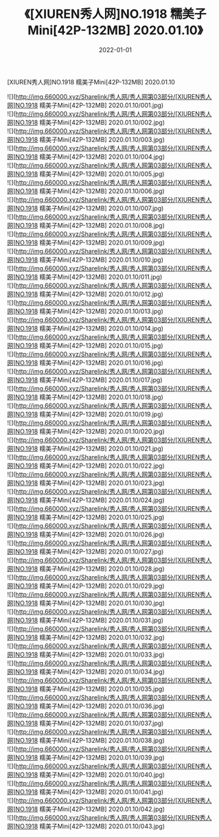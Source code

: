 ﻿---
layout: post
title:  《[XIUREN秀人网]NO.1918 糯美子Mini[42P-132MB] 2020.01.10》
date:   2022-01-01
img: http://img.660000.xyz/Sharelink/秀人网/秀人网第03部分/[XIUREN秀人网]NO.1918 糯美子Mini[42P-132MB] 2020.01.10/000.jpg
categories: [美女, 清纯, 唯美]
---

[XIUREN秀人网]NO.1918 糯美子Mini[42P-132MB] 2020.01.10

 ![](http://img.660000.xyz/Sharelink/秀人网/秀人网第03部分/[XIUREN秀人网]NO.1918 糯美子Mini[42P-132MB] 2020.01.10/001.jpg) <br>![](http://img.660000.xyz/Sharelink/秀人网/秀人网第03部分/[XIUREN秀人网]NO.1918 糯美子Mini[42P-132MB] 2020.01.10/002.jpg) <br>![](http://img.660000.xyz/Sharelink/秀人网/秀人网第03部分/[XIUREN秀人网]NO.1918 糯美子Mini[42P-132MB] 2020.01.10/003.jpg) <br>![](http://img.660000.xyz/Sharelink/秀人网/秀人网第03部分/[XIUREN秀人网]NO.1918 糯美子Mini[42P-132MB] 2020.01.10/004.jpg) <br>![](http://img.660000.xyz/Sharelink/秀人网/秀人网第03部分/[XIUREN秀人网]NO.1918 糯美子Mini[42P-132MB] 2020.01.10/005.jpg) <br>![](http://img.660000.xyz/Sharelink/秀人网/秀人网第03部分/[XIUREN秀人网]NO.1918 糯美子Mini[42P-132MB] 2020.01.10/006.jpg) <br>![](http://img.660000.xyz/Sharelink/秀人网/秀人网第03部分/[XIUREN秀人网]NO.1918 糯美子Mini[42P-132MB] 2020.01.10/007.jpg) <br>![](http://img.660000.xyz/Sharelink/秀人网/秀人网第03部分/[XIUREN秀人网]NO.1918 糯美子Mini[42P-132MB] 2020.01.10/008.jpg) <br>![](http://img.660000.xyz/Sharelink/秀人网/秀人网第03部分/[XIUREN秀人网]NO.1918 糯美子Mini[42P-132MB] 2020.01.10/009.jpg) <br>![](http://img.660000.xyz/Sharelink/秀人网/秀人网第03部分/[XIUREN秀人网]NO.1918 糯美子Mini[42P-132MB] 2020.01.10/010.jpg) <br>![](http://img.660000.xyz/Sharelink/秀人网/秀人网第03部分/[XIUREN秀人网]NO.1918 糯美子Mini[42P-132MB] 2020.01.10/011.jpg) <br>![](http://img.660000.xyz/Sharelink/秀人网/秀人网第03部分/[XIUREN秀人网]NO.1918 糯美子Mini[42P-132MB] 2020.01.10/012.jpg) <br>![](http://img.660000.xyz/Sharelink/秀人网/秀人网第03部分/[XIUREN秀人网]NO.1918 糯美子Mini[42P-132MB] 2020.01.10/013.jpg) <br>![](http://img.660000.xyz/Sharelink/秀人网/秀人网第03部分/[XIUREN秀人网]NO.1918 糯美子Mini[42P-132MB] 2020.01.10/014.jpg) <br>![](http://img.660000.xyz/Sharelink/秀人网/秀人网第03部分/[XIUREN秀人网]NO.1918 糯美子Mini[42P-132MB] 2020.01.10/015.jpg) <br>![](http://img.660000.xyz/Sharelink/秀人网/秀人网第03部分/[XIUREN秀人网]NO.1918 糯美子Mini[42P-132MB] 2020.01.10/016.jpg) <br>![](http://img.660000.xyz/Sharelink/秀人网/秀人网第03部分/[XIUREN秀人网]NO.1918 糯美子Mini[42P-132MB] 2020.01.10/017.jpg) <br>![](http://img.660000.xyz/Sharelink/秀人网/秀人网第03部分/[XIUREN秀人网]NO.1918 糯美子Mini[42P-132MB] 2020.01.10/018.jpg) <br>![](http://img.660000.xyz/Sharelink/秀人网/秀人网第03部分/[XIUREN秀人网]NO.1918 糯美子Mini[42P-132MB] 2020.01.10/019.jpg) <br>![](http://img.660000.xyz/Sharelink/秀人网/秀人网第03部分/[XIUREN秀人网]NO.1918 糯美子Mini[42P-132MB] 2020.01.10/020.jpg) <br>![](http://img.660000.xyz/Sharelink/秀人网/秀人网第03部分/[XIUREN秀人网]NO.1918 糯美子Mini[42P-132MB] 2020.01.10/021.jpg) <br>![](http://img.660000.xyz/Sharelink/秀人网/秀人网第03部分/[XIUREN秀人网]NO.1918 糯美子Mini[42P-132MB] 2020.01.10/022.jpg) <br>![](http://img.660000.xyz/Sharelink/秀人网/秀人网第03部分/[XIUREN秀人网]NO.1918 糯美子Mini[42P-132MB] 2020.01.10/023.jpg) <br>![](http://img.660000.xyz/Sharelink/秀人网/秀人网第03部分/[XIUREN秀人网]NO.1918 糯美子Mini[42P-132MB] 2020.01.10/024.jpg) <br>![](http://img.660000.xyz/Sharelink/秀人网/秀人网第03部分/[XIUREN秀人网]NO.1918 糯美子Mini[42P-132MB] 2020.01.10/025.jpg) <br>![](http://img.660000.xyz/Sharelink/秀人网/秀人网第03部分/[XIUREN秀人网]NO.1918 糯美子Mini[42P-132MB] 2020.01.10/026.jpg) <br>![](http://img.660000.xyz/Sharelink/秀人网/秀人网第03部分/[XIUREN秀人网]NO.1918 糯美子Mini[42P-132MB] 2020.01.10/027.jpg) <br>![](http://img.660000.xyz/Sharelink/秀人网/秀人网第03部分/[XIUREN秀人网]NO.1918 糯美子Mini[42P-132MB] 2020.01.10/028.jpg) <br>![](http://img.660000.xyz/Sharelink/秀人网/秀人网第03部分/[XIUREN秀人网]NO.1918 糯美子Mini[42P-132MB] 2020.01.10/029.jpg) <br>![](http://img.660000.xyz/Sharelink/秀人网/秀人网第03部分/[XIUREN秀人网]NO.1918 糯美子Mini[42P-132MB] 2020.01.10/030.jpg) <br>![](http://img.660000.xyz/Sharelink/秀人网/秀人网第03部分/[XIUREN秀人网]NO.1918 糯美子Mini[42P-132MB] 2020.01.10/031.jpg) <br>![](http://img.660000.xyz/Sharelink/秀人网/秀人网第03部分/[XIUREN秀人网]NO.1918 糯美子Mini[42P-132MB] 2020.01.10/032.jpg) <br>![](http://img.660000.xyz/Sharelink/秀人网/秀人网第03部分/[XIUREN秀人网]NO.1918 糯美子Mini[42P-132MB] 2020.01.10/033.jpg) <br>![](http://img.660000.xyz/Sharelink/秀人网/秀人网第03部分/[XIUREN秀人网]NO.1918 糯美子Mini[42P-132MB] 2020.01.10/034.jpg) <br>![](http://img.660000.xyz/Sharelink/秀人网/秀人网第03部分/[XIUREN秀人网]NO.1918 糯美子Mini[42P-132MB] 2020.01.10/035.jpg) <br>![](http://img.660000.xyz/Sharelink/秀人网/秀人网第03部分/[XIUREN秀人网]NO.1918 糯美子Mini[42P-132MB] 2020.01.10/036.jpg) <br>![](http://img.660000.xyz/Sharelink/秀人网/秀人网第03部分/[XIUREN秀人网]NO.1918 糯美子Mini[42P-132MB] 2020.01.10/037.jpg) <br>![](http://img.660000.xyz/Sharelink/秀人网/秀人网第03部分/[XIUREN秀人网]NO.1918 糯美子Mini[42P-132MB] 2020.01.10/038.jpg) <br>![](http://img.660000.xyz/Sharelink/秀人网/秀人网第03部分/[XIUREN秀人网]NO.1918 糯美子Mini[42P-132MB] 2020.01.10/039.jpg) <br>![](http://img.660000.xyz/Sharelink/秀人网/秀人网第03部分/[XIUREN秀人网]NO.1918 糯美子Mini[42P-132MB] 2020.01.10/040.jpg) <br>![](http://img.660000.xyz/Sharelink/秀人网/秀人网第03部分/[XIUREN秀人网]NO.1918 糯美子Mini[42P-132MB] 2020.01.10/041.jpg) <br>![](http://img.660000.xyz/Sharelink/秀人网/秀人网第03部分/[XIUREN秀人网]NO.1918 糯美子Mini[42P-132MB] 2020.01.10/042.jpg) <br>![](http://img.660000.xyz/Sharelink/秀人网/秀人网第03部分/[XIUREN秀人网]NO.1918 糯美子Mini[42P-132MB] 2020.01.10/043.jpg) <br>